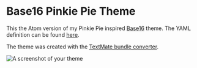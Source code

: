# Base16 Pinkie Pie Theme

This the Atom version of my Pinkie Pie inspired [Base16](https://github.com/chriskempson/base16-builder) theme. The YAML definition
can be found [here](https://gist.github.com/railsbros-dirk/6901884).

The theme was created with the [TextMate bundle converter](http://atom.io/docs/latest/converting-a-text-mate-theme).

![A screenshot of your theme](https://f.cloud.github.com/assets/69169/2289498/4c3cb0ec-a009-11e3-8dbd-077ee11741e5.gif)
